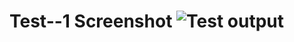 # Test--1 Screenshot ![Test output](https://user-images.githubusercontent.com/105305947/172056830-c406c4d1-153b-4303-8e55-c58fdf8b965f.png)
